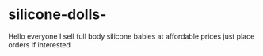 # silicone-dolls-
Hello everyone I sell full body silicone babies at affordable prices just place orders if interested 
